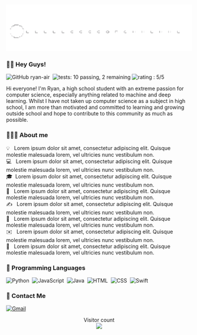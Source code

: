 ![](https://github.com/ryan-air/ryan-air/blob/main/pacman2.gif) 

### 👋🏽 Hey Guys! 
![GitHub ryan-air](https://img.shields.io/github/followers/ryan-air?style=social)&nbsp;
![tests: 10 passing, 2 remaining](https://img.shields.io/badge/tests-10%20passed%2C%202%20remaining-green)
![rating : 5/5](https://img.shields.io/badge/rating-%E2%98%85%E2%98%85%E2%98%85%E2%98%85%E2%98%85-green) &nbsp;

Hi everyone! I'm Ryan, a high school student with an extreme passion for computer science, especially anything related to machine and deep learning. Whilst I have not taken up computer science as a subject in high school, I am more than motivated and committed to learning and growing outside school and hope to contribute to this community as much as possible. 

### 👨🏽‍💻 About me 

💡 &nbsp; Lorem ipsum dolor sit amet, consectetur adipiscing elit. Quisque molestie malesuada lorem, vel ultricies nunc vestibulum non. \
💻 &nbsp; Lorem ipsum dolor sit amet, consectetur adipiscing elit. Quisque molestie malesuada lorem, vel ultricies nunc vestibulum non. \
🎓&nbsp; Lorem ipsum dolor sit amet, consectetur adipiscing elit. Quisque molestie malesuada lorem, vel ultricies nunc vestibulum non. \
🌱 &nbsp; Lorem ipsum dolor sit amet, consectetur adipiscing elit. Quisque molestie malesuada lorem, vel ultricies nunc vestibulum non. \
✍️ &nbsp; Lorem ipsum dolor sit amet, consectetur adipiscing elit. Quisque molestie malesuada lorem, vel ultricies nunc vestibulum non. \
💬 &nbsp; Lorem ipsum dolor sit amet, consectetur adipiscing elit. Quisque molestie malesuada lorem, vel ultricies nunc vestibulum non. \
✉️ &nbsp; Lorem ipsum dolor sit amet, consectetur adipiscing elit. Quisque molestie malesuada lorem, vel ultricies nunc vestibulum non. \
📄 &nbsp; Lorem ipsum dolor sit amet, consectetur adipiscing elit. Quisque molestie malesuada lorem, vel ultricies nunc vestibulum non. 

### 👾 Programming Languages
![Python](https://img.shields.io/badge/-Python-05122A?style=flat&logo=python)&nbsp; 
![JavaScript](https://img.shields.io/badge/-JavaScript-05122A?style=flat&logo=javascript)&nbsp;
![Java](https://img.shields.io/badge/-Java-05122A?style=flat&logo=Java&logoColor=FFA518)&nbsp;
![HTML](https://img.shields.io/badge/-HTML-05122A?style=flat&logo=HTML5)&nbsp;
![CSS](https://img.shields.io/badge/-CSS-05122A?style=flat&logo=CSS3&logoColor=1572B6)&nbsp;
![Swift](https://img.shields.io/badge/-Swift-05122A?style=flat&logo=Swift)&nbsp;



### 📧 Contact Me

<a href=""><img alt="Gmail" src="https://img.shields.io/badge/Gmail-D14836?style=flat&logo=gmail&logoColor=white" /></a> &nbsp;

<p align="center"> 
  Visitor count<br>
  <img src="https://profile-counter.glitch.me/ryan-air/count.svg" />
</p>
